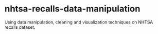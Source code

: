 # nhtsa-recalls-data-manipulation
 Using data manipulation, cleaning and visualization techniques on NHTSA recalls dataset.
